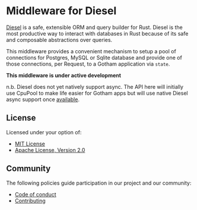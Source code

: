 # Middleware for Diesel

[Diesel](https://diesel.rs) is a safe, extensible ORM and query builder
for Rust. Diesel is the most productive way to interact with databases
in Rust because of its safe and composable abstractions over queries.

This middleware provides a convenient mechanism to setup a pool of
connections for Postgres, MySQL or Sqlite database and provide one of
those connections, per Request, to a Gotham application via `state`.

**This middleware is under active development**

n.b. Diesel does not yet natively support async.
The API here will initially use CpuPool to make life easier for Gotham
apps but will use native Diesel async support once
[available](https://github.com/diesel-rs/diesel/issues/399).

## License

Licensed under your option of:

* [MIT License](../LICENSE-MIT)
* [Apache License, Version 2.0](../LICENSE-APACHE)

## Community

The following policies guide participation in our project and our community:

* [Code of conduct](../../CODE_OF_CONDUCT.md)
* [Contributing](../../CONTRIBUTING.md)
